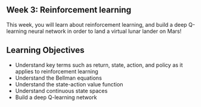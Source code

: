 ## Week 3: Reinforcement learning

This week, you will learn about reinforcement learning, and build a deep Q-learning neural network in order to land a virtual lunar lander on Mars!

## Learning Objectives

- Understand key terms such as return, state, action, and policy as it applies to reinforcement learning
- Understand the Bellman equations
- Understand the state-action value function
- Understand continuous state spaces
- Build a deep Q-learning network